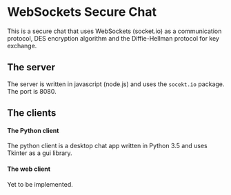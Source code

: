 # WebSockets Secure Chat

This is a secure chat that uses WebSockets (socket.io) as a communication protocol, DES encryption algorithm and the Diffie-Hellman protocol for key exchange.

## The server
The server is written in javascript (node.js) and uses the `socekt.io` package. The port is 8080.

## The clients

#### The Python client
The python client is a desktop chat app written in Python 3.5 and uses Tkinter as a gui library.

#### The web client
Yet to be implemented.
